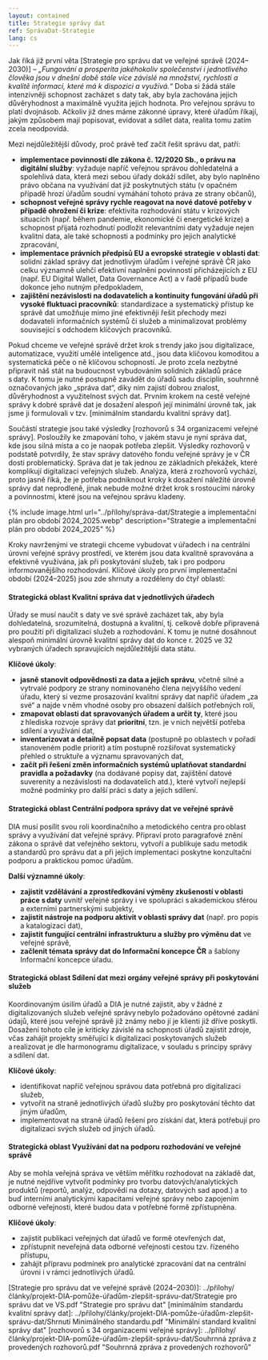```yaml
---
layout: contained
title: Strategie správy dat
ref: SprávaDat-Strategie
lang: cs
---
```


Jak říká již první věta [Strategie pro správu dat ve veřejné správě (2024–2030)] – *„Fungování a prosperita jakéhokoliv společenství i jednotlivého člověka jsou v dnešní době stále více závislé na množství, rychlosti a kvalitě informací, které má k dispozici a využívá.“*
Doba si žádá stále intenzivněji schopnost zacházet s daty tak, aby byla zachována jejich důvěryhodnost a maximálně využita jejich hodnota. 
Pro veřejnou správu to platí dvojnásob.
Ačkoliv již dnes máme zákonné úpravy, které úřadům říkají, jakým způsobem mají popisovat, evidovat a sdílet data, realita tomu zatím zcela neodpovídá.

Mezi nejdůležitější důvody, proč právě teď začít řešit správu dat, patří:
- **implementace povinností dle zákona č. 12/2020 Sb., o právu na digitální služby**: vyžaduje napříč veřejnou správou dohledatelná a spolehlivá data, která mezi sebou úřady dokáží sdílet, aby bylo naplněno právo občana na využívání dat již poskytnutých státu (v opačném případě hrozí úřadům soudní vymáhání tohoto práva ze strany občanů),
- **schopnost veřejné správy rychle reagovat na nové datové potřeby v případě ohrožení či krize**: efektivita rozhodování státu v krizových situacích (např. během pandemie, ekonomické či energetické krize) a schopnost přijatá rozhodnutí podložit relevantními daty vyžaduje nejen kvalitní data, ale také schopnosti a podmínky pro jejich analytické zpracování,
- **implementace právních předpisů EU a evropské strategie v oblasti dat**: solidní základ správy dat jednotlivým úřadům i veřejné správě ČR jako celku významně ulehčí efektivní naplnění povinností přicházejících z EU (např. EU Digital Wallet, Data Governance Act) a v řadě případů bude dokonce jeho nutným předpokladem,
- **zajištění nezávislosti na dodavatelích a kontinuity fungování úřadů při vysoké fluktuaci pracovníků**: standardizace a systematický přístup ke správě dat umožňuje mimo jiné efektivněji řešit přechody mezi dodavateli informačních systémů či služeb a minimalizovat problémy související s odchodem klíčových pracovníků.

Pokud chceme ve veřejné správě držet krok s trendy jako jsou digitalizace, automatizace, využití umělé inteligence atd., jsou data klíčovou komoditou a systematická péče o ně klíčovou schopností. 
Je proto zcela nezbytné připravit náš stát na budoucnost vybudováním solidních základů práce s daty. 
K tomu je nutné postupně zavádět do úřadů sadu disciplín, souhrnně označovaných jako „správa dat“, díky nim zajistí dobrou znalost, důvěryhodnost a využitelnost svých dat.
Prvním krokem na cestě veřejné správy k dobré správě dat je dosažení alespoň její minimální úrovně tak, jak jsme ji formulovali v tzv. [minimálním standardu kvalitní správy dat]. 

Součástí strategie jsou také výsledky [rozhovorů s 34 organizacemi veřejné správy]. 
Posloužily ke zmapování toho, v jakém stavu je nyní správa dat, kde jsou silná místa a co je naopak potřeba zlepšit. 
Výsledky rozhovorů v podstatě potvrdily, že stav správy datového fondu veřejné správy je v ČR dosti problematický. 
Správa dat je tak jednou ze základních překážek, které komplikují digitalizaci veřejných služeb.
Analýza, která z rozhovorů vychází, proto jasně říká, že je potřeba podniknout kroky k dosažení náležité úrovně správy dat neprodleně, jinak nebude možné držet krok s rostoucími nároky a povinnostmi, které jsou na veřejnou správu kladeny. 

{% include image.html url="../přílohy/správa-dat/Strategie a implementační plán pro období 2024_2025.webp" description="Strategie a implementační plán pro období 2024_2025" %}

Kroky navrženými ve strategii chceme vybudovat v úřadech i na centrální úrovni veřejné správy prostředí, ve kterém jsou data kvalitně spravována a efektivně využívána, jak při poskytování služeb, tak i pro podporu informovanějšího rozhodování. Klíčové úkoly pro první implementační období (2024–2025) jsou zde shrnuty a rozděleny do čtyř oblastí: 

#### Strategická oblast Kvalitní správa dat v jednotlivých úřadech 
Úřady se musí naučit s daty ve své správě zacházet tak, aby byla dohledatelná, srozumitelná, dostupná a kvalitní, tj. celkově dobře připravená pro použití při digitalizaci služeb a rozhodování.
K tomu je nutné dosáhnout alespoň minimální úrovně kvalitní správy dat do konce r. 2025 ve 32 vybraných úřadech spravujících nejdůležitější data státu. 

**Klíčové úkoly**: 
- **jasně stanovit odpovědnosti za data a jejich správu**, včetně silné a vytrvalé podpory ze strany nominovaného člena nejvyššího vedení úřadu, který si vezme prosazování kvalitní správy dat napříč úřadem „za své“ a najde v něm vhodné osoby pro obsazení dalších potřebných rolí,
- **zmapovat oblasti dat spravovaných úřadem a určit ty**, které jsou z hlediska rozvoje správy dat **prioritní**, tzn. je v nich největší potřeba sdílení a využívání dat,
- **inventarizovat a detailně popsat data** (postupně po oblastech v pořadí stanoveném podle priorit) a tím postupně rozšiřovat systematický přehled o struktuře a významu spravovaných dat,
- **začít při řešení změn informačních systémů uplatňovat standardní pravidla a požadavky** (na dodávané popisy dat, zajištění datové suverenity a nezávislosti na dodavatelích atd.), které vytvoří nejlepší možné podmínky pro další práci s daty a jejich sdílení.

#### Strategická oblast Centrální podpora správy dat ve veřejné správě 

DIA musí posílit svou roli koordinačního a metodického centra pro oblast správy a využívání dat veřejné správy. 
Připraví proto paragrafové znění zákona o správě dat veřejného sektoru, vytvoří a publikuje sadu metodik a standardů pro správu dat a při jejich implementaci poskytne konzultační podporu a praktickou pomoc úřadům.  

**Další významné úkoly**: 
- **zajistit vzdělávání a zprostředkování výměny zkušeností v oblasti práce s daty** uvnitř veřejné správy i ve spolupráci s akademickou sférou a externími partnerskými subjekty,
- **zajistit nástroje na podporu aktivit v oblasti správy dat** (např. pro popis a katalogizaci dat),
- **zajistit fungující centrální infrastrukturu a služby pro výměnu dat** ve veřejné správě,
- **začlenit témata správy dat do Informační koncepce ČR** a šablony Informační koncepce úřadu. 

#### Strategická oblast Sdílení dat mezi orgány veřejné správy při poskytování služeb 

Koordinovaným úsilím úřadů a DIA je nutné zajistit, aby v žádné z digitalizovaných služeb veřejné správy nebylo požadováno opětovné zadání údajů, které jsou veřejné správě již známy nebo jí je klienti již dříve poskytli.
Dosažení tohoto cíle je kriticky závislé na schopnosti úřadů zajistit zdroje, včas zahájit projekty směřující k digitalizaci poskytovaných služeb a realizovat je dle harmonogramu digitalizace, v souladu s principy správy a sdílení dat.  

**Klíčové úkoly**: 
- identifikovat napříč veřejnou správou data potřebná pro digitalizaci služeb,
- vytvořit na straně jednotlivých úřadů služby pro poskytování těchto dat jiným úřadům,
- implementovat na straně úřadů řešení pro získání dat, která potřebují pro digitalizaci svých služeb od jiných úřadů.

#### Strategická oblast Využívání dat na podporu rozhodování ve veřejné správě 

Aby se mohla veřejná správa ve větším měřítku rozhodovat na základě dat, je nutné nejdříve vytvořit podmínky pro tvorbu datových/analytických produktů (reportů, analýz, odpovědí na dotazy, datových sad apod.) a to buď interními analytickými kapacitami veřejné správy nebo zapojením odborné veřejnosti, které budou data v potřebné formě zpřístupněna. 

**Klíčové úkoly**: 
- zajistit publikaci veřejných dat úřadů ve formě otevřených dat,
- zpřístupnit neveřejná data odborné veřejnosti cestou tzv. řízeného přístupu,
- zahájit přípravu podmínek pro analytické zpracování dat na centrální úrovni i v rámci jednotlivých úřadů.



[Strategie pro správu dat ve veřejné správě (2024–2030)]: ../přílohy/články/projekt-DIA-pomůže-úřadům-zlepšit-správu-dat/Strategie pro správu dat ve VS.pdf "Strategie pro správu dat"
[minimálním standardu kvalitní správy dat]: ../přílohy/články/projekt-DIA-pomůže-úřadům-zlepšit-správu-dat/Shrnutí Minimálného standardu.pdf "Minimální standard kvalitní správy dat"
[rozhovorů s 34 organizacemi veřejné správy]: ../přílohy/články/projekt-DIA-pomůže-úřadům-zlepšit-správu-dat/Souhrnná zpráva z provedených rozhovorů.pdf "Souhrnná zpráva z provedených rozhovorů"
